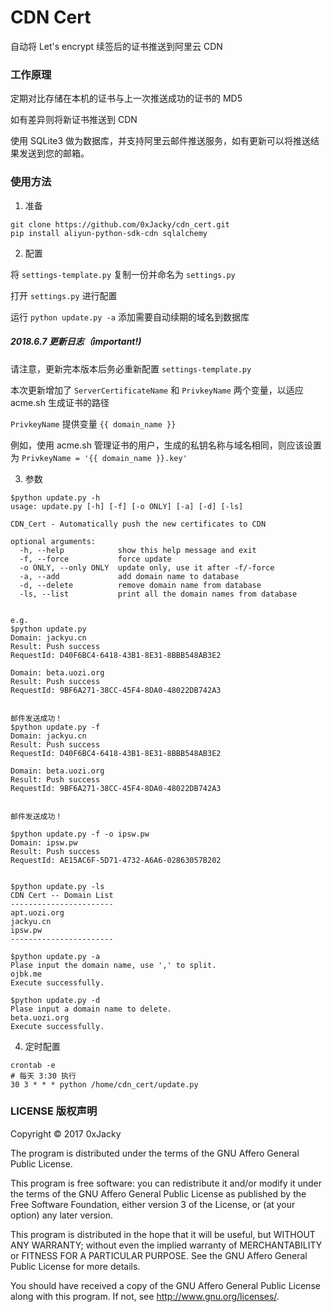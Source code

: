 # CDN Cert
自动将 Let's encrypt 续签后的证书推送到阿里云 CDN

### 工作原理
定期对比存储在本机的证书与上一次推送成功的证书的 MD5

如有差异则将新证书推送到 CDN

使用 SQLite3 做为数据库，并支持阿里云邮件推送服务，如有更新可以将推送结果发送到您的邮箱。

### 使用方法
1. 准备
```
git clone https://github.com/0xJacky/cdn_cert.git
pip install aliyun-python-sdk-cdn sqlalchemy
```
2. 配置

将 `settings-template.py` 复制一份并命名为 `settings.py`

打开 `settings.py` 进行配置

运行 `python update.py -a` 添加需要自动续期的域名到数据库

##### 2018.6.7 更新日志（important!)

请注意，更新完本版本后务必重新配置 `settings-template.py`

本次更新增加了 `ServerCertificateName` 和 `PrivkeyName` 两个变量，以适应 acme.sh 生成证书的路径

`PrivkeyName` 提供变量 `{{ domain_name }}`

例如，使用 acme.sh 管理证书的用户，生成的私钥名称与域名相同，则应该设置为 `PrivkeyName = '{{ domain_name }}.key'`


3.  参数

```
$python update.py -h
usage: update.py [-h] [-f] [-o ONLY] [-a] [-d] [-ls]

CDN_Cert - Automatically push the new certificates to CDN

optional arguments:
  -h, --help            show this help message and exit
  -f, --force           force update
  -o ONLY, --only ONLY  update only, use it after -f/-force
  -a, --add             add domain name to database
  -d, --delete          remove domain name from database
  -ls, --list           print all the domain names from database


e.g.
$python update.py
Domain: jackyu.cn
Result: Push success
RequestId: D40F6BC4-6418-43B1-8E31-8BBB548AB3E2

Domain: beta.uozi.org
Result: Push success
RequestId: 9BF6A271-38CC-45F4-8DA0-48022DB742A3


邮件发送成功！
$python update.py -f
Domain: jackyu.cn
Result: Push success
RequestId: D40F6BC4-6418-43B1-8E31-8BBB548AB3E2

Domain: beta.uozi.org
Result: Push success
RequestId: 9BF6A271-38CC-45F4-8DA0-48022DB742A3


邮件发送成功！

$python update.py -f -o ipsw.pw
Domain: ipsw.pw
Result: Push success
RequestId: AE15AC6F-5D71-4732-A6A6-02863057B202


$python update.py -ls
CDN Cert -- Domain List
-----------------------
apt.uozi.org
jackyu.cn
ipsw.pw
-----------------------

$python update.py -a
Plase input the domain name, use ',' to split.
ojbk.me
Execute successfully.

$python update.py -d
Plase input a domain name to delete.
beta.uozi.org
Execute successfully.
```
4. 定时配置
```
crontab -e
# 每天 3:30 执行
30 3 * * * python /home/cdn_cert/update.py
```

### LICENSE 版权声明
Copyright © 2017 0xJacky

The program is distributed under the terms of the GNU Affero General Public License.

This program is free software: you can redistribute it and/or modify it under the terms of the GNU Affero General Public License as published by the Free Software Foundation, either version 3 of the License, or (at your option) any later version.

This program is distributed in the hope that it will be useful, but WITHOUT ANY WARRANTY; without even the implied warranty of MERCHANTABILITY or FITNESS FOR A PARTICULAR PURPOSE. See the GNU Affero General Public License for more details.

You should have received a copy of the GNU Affero General Public License along with this program. If not, see http://www.gnu.org/licenses/.
